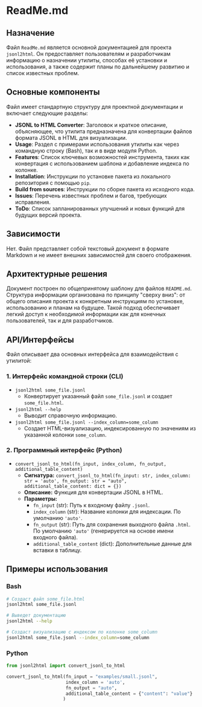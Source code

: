 # ReadMe.md
## Назначение
Файл `ReadMe.md` является основной документацией для проекта `jsonl2html`. Он предоставляет пользователям и разработчикам информацию о назначении утилиты, способах её установки и использования, а также содержит планы по дальнейшему развитию и список известных проблем.

## Основные компоненты
Файл имеет стандартную структуру для проектной документации и включает следующие разделы:

*   **JSONL to HTML Converter**: Заголовок и краткое описание, объясняющее, что утилита предназначена для конвертации файлов формата JSONL в HTML для визуализации.
*   **Usage**: Раздел с примерами использования утилиты как через командную строку (Bash), так и в виде модуля Python.
*   **Features**: Список ключевых возможностей инструмента, таких как конвертация с использованием шаблона и добавление индекса по колонке.
*   **Installation**: Инструкции по установке пакета из локального репозитория с помощью `pip`.
*   **Build from sources**: Инструкции по сборке пакета из исходного кода.
*   **Issues**: Перечень известных проблем и багов, требующих исправления.
*   **ToDo**: Список запланированных улучшений и новых функций для будущих версий проекта.

## Зависимости
Нет. Файл представляет собой текстовый документ в формате Markdown и не имеет внешних зависимостей для своего отображения.

## Архитектурные решения
Документ построен по общепринятому шаблону для файлов `README.md`. Структура информации организована по принципу "сверху вниз": от общего описания проекта к конкретным инструкциям по установке, использованию и планам на будущее. Такой подход обеспечивает легкий доступ к необходимой информации как для конечных пользователей, так и для разработчиков.

## API/Интерфейсы
Файл описывает два основных интерфейса для взаимодействия с утилитой:

### 1. Интерфейс командной строки (CLI)
*   `jsonl2html some_file.jsonl`
    *   Конвертирует указанный файл `some_file.jsonl` и создает `some_file.html`.
*   `jsonl2html --help`
    *   Выводит справочную информацию.
*   `jsonl2html some_file.jsonl --index_column=some_column`
    *   Создает HTML-визуализацию, индексированную по значениям из указанной колонки `some_column`.

### 2. Программный интерфейс (Python)
*   `convert_jsonl_to_html(fn_input, index_column, fn_output, additional_table_content)`
    *   **Сигнатура:** `convert_jsonl_to_html(fn_input: str, index_column: str = 'auto', fn_output: str = "auto", additional_table_content: dict = {})`
    *   **Описание:** Функция для конвертации JSONL в HTML.
    *   **Параметры:**
        *   `fn_input` (str): Путь к входному файлу `.jsonl`.
        *   `index_column` (str): Название колонки для индексации. По умолчанию `'auto'`.
        *   `fn_output` (str): Путь для сохранения выходного файла `.html`. По умолчанию `'auto'` (генерируется на основе имени входного файла).
        *   `additional_table_content` (dict): Дополнительные данные для вставки в таблицу.

## Примеры использования
### Bash
```bash
# Создаст файл some_file.html
jsonl2html some_file.jsonl

# Выведет документацию
jsonl2html --help

# Создаст визуализацию с индексом по колонке some_column
jsonl2html some_file.jsonl --index_column=some_column
```

### Python
```python
from jsonl2html import convert_jsonl_to_html

convert_jsonl_to_html(fn_input = "examples/small.jsonl",
                      index_column = 'auto', 
                      fn_output = "auto", 
                      additional_table_content = {"content": "value"}
                     )
```
